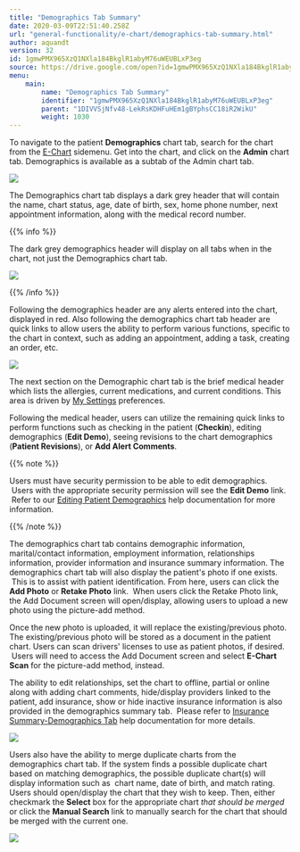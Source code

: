 ```yaml
---
title: "Demographics Tab Summary"
date: 2020-03-09T22:51:40.258Z
url: "general-functionality/e-chart/demographics-tab-summary.html"
author: aquandt
version: 32
id: 1gmwPMX965XzQ1NXla184BkglR1abyM76uWEUBLxP3eg
source: https://drive.google.com/open?id=1gmwPMX965XzQ1NXla184BkglR1abyM76uWEUBLxP3eg
menu:
    main:
        name: "Demographics Tab Summary"
        identifier: "1gmwPMX965XzQ1NXla184BkglR1abyM76uWEUBLxP3eg"
        parent: "1DIVVSjNfv48-LekRsKDHFuHEm1gBYphsCC18iR2WikU"
        weight: 1030
---
```

To navigate to the patient **Demographics** chart tab, search for the chart from the [E-Chart](https://system/?f=chart) sidemenu. Get into the chart, and click on the **Admin** chart tab. Demographics is available as a subtab of the Admin chart tab.



![](../../external_files/0c7e47e04e3d724a976e5e182cadae5b.png)



The Demographics chart tab displays a dark grey header that will contain the name, chart status, age, date of birth, sex, home phone number, next appointment information, along with the medical record number.  

{{% info %}}

The dark grey demographics header will display on all tabs when in the chart, not just the Demographics chart tab.



![](../../external_files/91f59070c6639d87e8dd7ac65d31bf03.png)



{{% /info %}}


Following the demographics header are any alerts entered into the chart, displayed in red. Also following the demographics chart tab header are quick links to allow users the ability to perform various functions, specific to the chart in context, such as adding an appointment, adding a task, creating an order, etc.



![](../../external_files/c2c8169663ec066a2bd1808903734551.png)



The next section on the Demographic chart tab is the brief medical header which lists the allergies, current medications, and current conditions. This area is driven by [My Settings](https://system/) preferences.

Following the medical header, users can utilize the remaining quick links to perform functions such as checking in the patient (**Checkin**), editing demographics (**Edit Demo**), seeing revisions to the chart demographics (**Patient Revisions**), or **Add Alert Comments**.



{{% note %}}

Users must have security permission to be able to edit demographics.  Users with the appropriate security permission will see the **Edit Demo** link.  Refer to our [Editing Patient Demographics](editing-demographics.html) help documentation for more information.

{{% /note %}}


The demographics chart tab contains demographic information, marital/contact information, employment information, relationships information, provider information and insurance summary information. The demographics chart tab will also display the patient's photo if one exists.  This is to assist with patient identification. From here, users can click the **Add Photo** or **Retake Photo** link.  When users click the Retake Photo link, the Add Document screen will open/display, allowing users to upload a new photo using the picture-add method.

Once the new photo is uploaded, it will replace the existing/previous photo. The existing/previous photo will be stored as a document in the patient chart. Users can scan drivers' licenses to use as patient photos, if desired.  Users will need to access the Add Document screen and select **E-Chart Scan** for the picture-add method, instead.

The ability to edit relationships, set the chart to offline, partial or online along with adding chart comments, hide/display providers linked to the patient, add insurance, show or hide inactive insurance information is also provided in the demographics summary tab.  Please refer to [Insurance Summary-Demographics Tab](insurance-summary-in-demographics-tab.html) help documentation for more details.



![](../../external_files/face709a403958084427c0b7be91dd95.png)



Users also have the ability to merge duplicate charts from the demographics chart tab. If the system finds a possible duplicate chart based on matching demographics, the possible duplicate chart(s) will display information such as  chart name, date of birth, and match rating. Users should open/display the chart that they wish to keep. Then, either checkmark the **Select** box for the appropriate chart *that should be merged* or click the **Manual Search** link to manually search for the chart that should be merged with the current one.



![](../../external_files/dac3e5ff89b45df6c09992bda12d125e.png)

